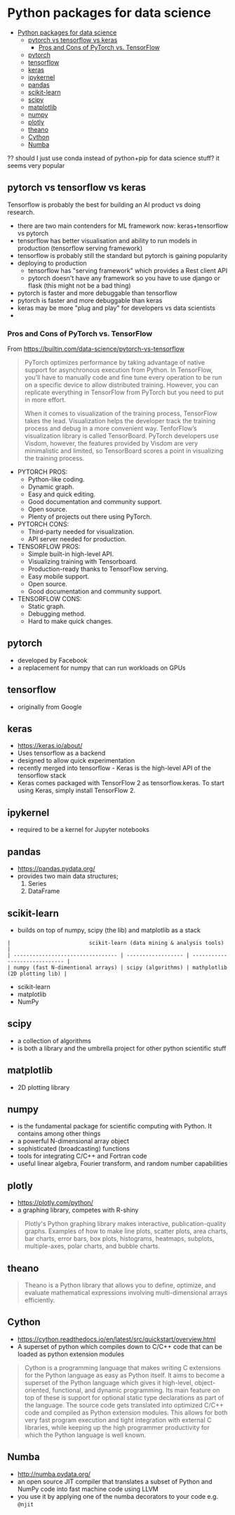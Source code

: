 # Python packages for data science

- [Python packages for data science](#python-packages-for-data-science)
    - [pytorch vs tensorflow vs keras](#pytorch-vs-tensorflow-vs-keras)
        - [Pros and Cons of PyTorch vs. TensorFlow](#pros-and-cons-of-pytorch-vs-tensorflow)
    - [pytorch](#pytorch)
    - [tensorflow](#tensorflow)
    - [keras](#keras)
    - [ipykernel](#ipykernel)
    - [pandas](#pandas)
    - [scikit-learn](#scikit-learn)
    - [scipy](#scipy)
    - [matplotlib](#matplotlib)
    - [numpy](#numpy)
    - [plotly](#plotly)
    - [theano](#theano)
    - [Cython](#cython)
    - [Numba](#numba)

?? should I just use conda instead of python+pip for data science stuff? it
seems very popular

## pytorch vs tensorflow vs keras

Tensorflow is probably the best for building an AI product vs doing research.

- there are two main contenders for ML framework now: keras+tensorflow vs
  pytorch
- tensorflow has better visualisation and ability to run models in production
  (tensorflow serving framework)
- tensorflow is probably still the standard but pytorch is gaining popularity
- deploying to production
    - tensorflow has "serving framework" which provides a Rest client API
    - pytorch doesn't have any framework so you have to use django or flask
      (this might not be a bad thing)
- pytorch is faster and more debuggable than tensorflow
- pytorch is faster and more debuggable than keras
- keras may be more "plug and play" for developers vs data scientists
-

### Pros and Cons of PyTorch vs. TensorFlow

From https://builtin.com/data-science/pytorch-vs-tensorflow

> PyTorch optimizes performance by taking advantage of native support for
> asynchronous execution from Python. In TensorFlow, you’ll have to manually
> code and fine tune every operation to be run on a specific device to allow
> distributed training. However, you can replicate everything in TensorFlow from
> PyTorch but you need to put in more effort.
>
> When it comes to visualization of the training process, TensorFlow takes the
> lead. Visualization helps the developer track the training process and debug
> in a more convenient way. TenforFlow’s visualization library is called
> TensorBoard. PyTorch developers use Visdom, however, the features provided by
> Visdom are very minimalistic and limited, so TensorBoard scores a point in
> visualizing the training process.

- PYTORCH PROS:
    - Python-like coding.
    - Dynamic graph.
    - Easy and quick editing.
    - Good documentation and community support.
    - Open source.
    - Plenty of projects out there using PyTorch.
- PYTORCH CONS:
    - Third-party needed for visualization.
    - API server needed for production.
- TENSORFLOW PROS:
    - Simple built-in high-level API.
    - Visualizing training with Tensorboard.
    - Production-ready thanks to TensorFlow serving.
    - Easy mobile support.
    - Open source.
    - Good documentation and community support.
- TENSORFLOW CONS:
    - Static graph.
    - Debugging method.
    - Hard to make quick changes.

## pytorch

- developed by Facebook
- a replacement for numpy that can run workloads on GPUs

## tensorflow

- originally from Google

## keras

- https://keras.io/about/
- Uses tensorflow as a backend
- designed to allow quick experimentation
- recently merged into tensorflow - Keras is the high-level API of the
  tensorflow stack
- Keras comes packaged with TensorFlow 2 as tensorflow.keras. To start using
  Keras, simply install TensorFlow 2.

## ipykernel

- required to be a kernel for Jupyter notebooks

## pandas

- https://pandas.pydata.org/
- provides two main data structures;
    1. Series
    2. DataFrame

## scikit-learn

- builds on top of numpy, scipy (the lib) and matplotlib as a stack

```
|                         scikit-learn (data mining & analysis tools)                    |
| --------------------------------- | ------------------ | ----------------------------- |
| numpy (fast N-dimentional arrays) | scipy (algorithms) | mathplotlib (2D plotting lib) |
```

- scikit-learn
- matplotlib
- NumPy

## scipy

- a collection of algorithms
- is both a library and the umbrella project for other python scientific stuff

## matplotlib

- 2D plotting library

## numpy

- is the fundamental package for scientific computing with Python. It contains
  among other things
- a powerful N-dimensional array object
- sophisticated (broadcasting) functions
- tools for integrating C/C++ and Fortran code
- useful linear algebra, Fourier transform, and random number capabilities

## plotly

- https://plotly.com/python/
- a graphing library, competes with R-shiny

> Plotly's Python graphing library makes interactive, publication-quality
> graphs. Examples of how to make line plots, scatter plots, area charts, bar
> charts, error bars, box plots, histograms, heatmaps, subplots, multiple-axes,
> polar charts, and bubble charts.

## theano

> Theano is a Python library that allows you to define, optimize, and evaluate
> mathematical expressions involving multi-dimensional arrays efficiently.

## Cython

- https://cython.readthedocs.io/en/latest/src/quickstart/overview.html
- A superset of python which compiles down to C/C++ code that can be loaded as
  python extension modules

> Cython is a programming language that makes writing C extensions for the
> Python language as easy as Python itself. It aims to become a superset of the
> Python language which gives it high-level, object-oriented, functional, and
> dynamic programming. Its main feature on top of these is support for optional
> static type declarations as part of the language. The source code gets
> translated into optimized C/C++ code and compiled as Python extension modules.
> This allows for both very fast program execution and tight integration with
> external C libraries, while keeping up the high programmer productivity for
> which the Python language is well known.

## Numba

- http://numba.pydata.org/
- an open source JIT compiler that translates a subset of Python and NumPy code
  into fast machine code using LLVM
- you use it by applying one of the numba decorators to your code e.g. `@njit`
